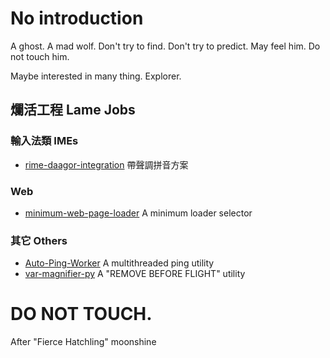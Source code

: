 # No introduction

A ghost. A mad wolf. Don't try to find. Don't try to predict. May feel him. Do not touch him.

Maybe interested in many thing. Explorer.





## 爛活工程 Lame Jobs

### 輸入法類 IMEs

- [rime-daagor-integration](https://github.com/KobeArthurScofield/rime-daagor-integration) 帶聲調拼音方案

### Web

- [minimum-web-page-loader](https://github.com/KobeArthurScofield/minimum-web-page-loader) A minimum loader selector

### 其它 Others

- [Auto-Ping-Worker](https://github.com/KobeArthurScofield/Auto-Ping-Worker) A multithreaded ping utility
- [var-magnifier-py](https://github.com/KobeArthurScofield/var-magnifier-py) A "REMOVE BEFORE FLIGHT" utility


# DO NOT TOUCH.

After "Fierce Hatchling" moonshine
